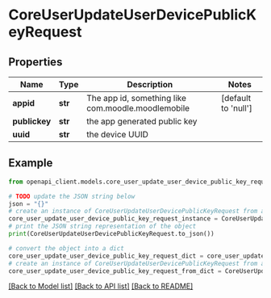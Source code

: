 # CoreUserUpdateUserDevicePublicKeyRequest


## Properties

Name | Type | Description | Notes
------------ | ------------- | ------------- | -------------
**appid** | **str** | The app id, something like com.moodle.moodlemobile | [default to 'null']
**publickey** | **str** | the app generated public key | 
**uuid** | **str** | the device UUID | 

## Example

```python
from openapi_client.models.core_user_update_user_device_public_key_request import CoreUserUpdateUserDevicePublicKeyRequest

# TODO update the JSON string below
json = "{}"
# create an instance of CoreUserUpdateUserDevicePublicKeyRequest from a JSON string
core_user_update_user_device_public_key_request_instance = CoreUserUpdateUserDevicePublicKeyRequest.from_json(json)
# print the JSON string representation of the object
print(CoreUserUpdateUserDevicePublicKeyRequest.to_json())

# convert the object into a dict
core_user_update_user_device_public_key_request_dict = core_user_update_user_device_public_key_request_instance.to_dict()
# create an instance of CoreUserUpdateUserDevicePublicKeyRequest from a dict
core_user_update_user_device_public_key_request_from_dict = CoreUserUpdateUserDevicePublicKeyRequest.from_dict(core_user_update_user_device_public_key_request_dict)
```
[[Back to Model list]](../README.md#documentation-for-models) [[Back to API list]](../README.md#documentation-for-api-endpoints) [[Back to README]](../README.md)


